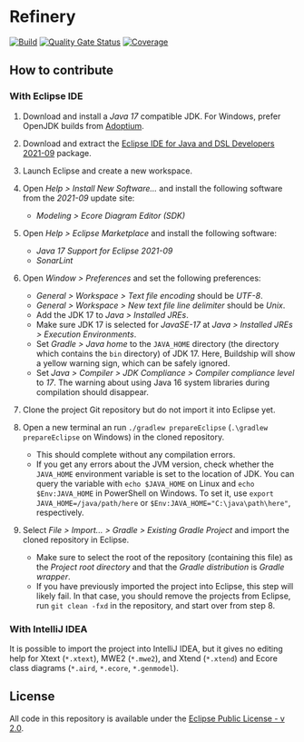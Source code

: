 # Refinery

[![Build](https://github.com/graphs4value/refinery/actions/workflows/build.yml/badge.svg)](https://github.com/graphs4value/refinery/actions/workflows/build.yml) [![Quality Gate Status](https://sonarcloud.io/api/project_badges/measure?project=graphs4value_refinery&metric=alert_status)](https://sonarcloud.io/dashboard?id=graphs4value_refinery) [![Coverage](https://sonarcloud.io/api/project_badges/measure?project=graphs4value_refinery&metric=coverage)](https://sonarcloud.io/dashboard?id=graphs4value_refinery)

## How to contribute

### With Eclipse IDE

1. Download and install a _Java 17_ compatible JDK. For Windows, prefer OpenJDK builds from [Adoptium](https://adoptium.net/).

2. Download and extract the [Eclipse IDE for Java and DSL Developers 2021-09](https://www.eclipse.org/downloads/packages/release/2021-09/r/eclipse-ide-java-and-dsl-developers) package.

3. Launch Eclipse and create a new workspace.

4. Open _Help > Install New Software..._ and install the following software from the _2021-09_ update site:
    * _Modeling > Ecore Diagram Editor (SDK)_

5. Open _Help > Eclipse Marketplace_ and install the following software:
    * _Java 17 Support for Eclipse 2021-09_
    * _SonarLint_

6. Open _Window > Preferences_ and set the following preferences:
    * _General > Workspace > Text file encoding_ should be _UTF-8_.
    * _General > Workspace > New text file line delimiter_ should be _Unix_.
    * Add the JDK 17 to _Java > Installed JREs_.
    * Make sure JDK 17 is selected for _JavaSE-17_ at _Java > Installed JREs > Execution Environments_.
    * Set _Gradle > Java home_ to the `JAVA_HOME` directory (the directory which contains the `bin` directory) of JDK 17. Here, Buildship will show a yellow warning sign, which can be safely ignored.
    * Set _Java > Compiler > JDK Compliance > Compiler compliance level_ to _17_. The warning about using Java 16 system libraries during compilation should disappear.
	  
7. Clone the project Git repository but do not import it into Eclipse yet.

8. Open a new terminal an run `./gradlew prepareEclipse` (`.\gradlew prepareEclipse` on Windows) in the cloned repository.
    * This should complete without any compilation errors.
    * If you get any errors about the JVM version, check whether the `JAVA_HOME` environment variable is set to the location of JDK. You can query the variable with `echo $JAVA_HOME` on Linux and `echo $Env:JAVA_HOME` in PowerShell on Windows. To set it, use `export JAVA_HOME=/java/path/here` or `$Env:JAVA_HOME="C:\java\path\here"`, respectively.

9. Select _File > Import... > Gradle > Existing Gradle Project_ and import the cloned repository in Eclipse.
    * Make sure to select the root of the repository (containing this file) as the _Project root directory_ and that the _Gradle distribution_ is _Gradle wrapper_.
    * If you have previously imported the project into Eclipse, this step will likely fail. In that case, you should remove the projects from Eclipse, run `git clean -fxd` in the repository, and start over from step 8. 

### With IntelliJ IDEA

It is possible to import the project into IntelliJ IDEA, but it gives no editing help for Xtext (`*.xtext`), MWE2 (`*.mwe2`), and Xtend (`*.xtend`) and Ecore class diagrams (`*.aird`, `*.ecore`, `*.genmodel`). 

## License

All code in this repository is available under the [Eclipse Public License - v 2.0](https://www.eclipse.org/legal/epl-2.0/).
